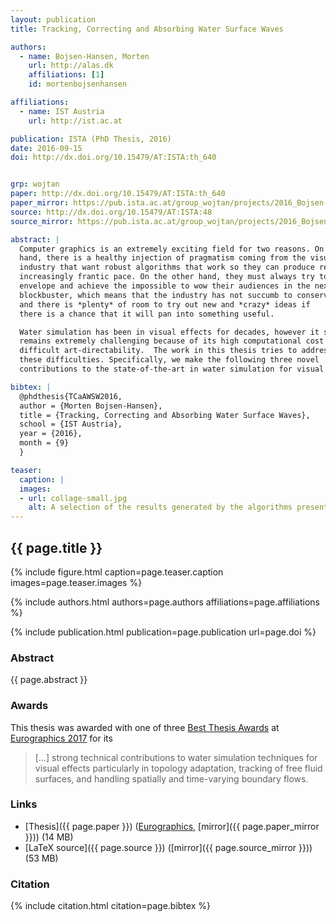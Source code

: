 ```yaml
---
layout: publication
title: Tracking, Correcting and Absorbing Water Surface Waves

authors:
  - name: Bojsen-Hansen, Morten
    url: http://alas.dk
    affiliations: [1]
    id: mortenbojsenhansen

affiliations:
  - name: IST Austria
    url: http://ist.ac.at

publication: ISTA (PhD Thesis, 2016)
date: 2016-09-15
doi: http://dx.doi.org/10.15479/AT:ISTA:th_640


grp: wojtan
paper: http://dx.doi.org/10.15479/AT:ISTA:th_640
paper_mirror: https://pub.ista.ac.at/group_wojtan/projects/2016_Bojsen-Hansen_TCaAWSW/2016_Bojsen-Hansen_TCaAWSW.pdf
source: http://dx.doi.org/10.15479/AT:ISTA:48
source_mirror: https://pub.ista.ac.at/group_wojtan/projects/2016_Bojsen-Hansen_TCaAWSW/2016_Bojsen-Hansen_TCaAWSW.tar.bz2

abstract: |
  Computer graphics is an extremely exciting field for two reasons. On the one
  hand, there is a healthy injection of pragmatism coming from the visual effects
  industry that want robust algorithms that work so they can produce results at an
  increasingly frantic pace. On the other hand, they must always try to push the
  envelope and achieve the impossible to wow their audiences in the next
  blockbuster, which means that the industry has not succumb to conservatism,
  and there is *plenty* of room to try out new and *crazy* ideas if
  there is a chance that it will pan into something useful.

  Water simulation has been in visual effects for decades, however it still
  remains extremely challenging because of its high computational cost and
  difficult art-directability.  The work in this thesis tries to address some of
  these difficulties. Specifically, we make the following three novel
  contributions to the state-of-the-art in water simulation for visual effects.

bibtex: |
  @phdthesis{TCaAWSW2016,
  author = {Morten Bojsen-Hansen},
  title = {Tracking, Correcting and Absorbing Water Surface Waves},
  school = {IST Austria},
  year = {2016},
  month = {9}
  }

teaser:
  caption: |
  images:
  - url: collage-small.jpg
    alt: A selection of the results generated by the algorithms presented in this thesis.
---
```


## {{ page.title }}

{% include figure.html caption=page.teaser.caption images=page.teaser.images %}

{% include authors.html authors=page.authors affiliations=page.affiliations %}

{% include publication.html publication=page.publication url=page.doi %}

### Abstract

{{ page.abstract }}

### Awards

This thesis was awarded with one of three [Best Thesis Awards](https://www.eg.org/wp/phd-award/) at [Eurographics 2017](http://eurographics2017.fr/) for its

> [...] strong technical contributions to water simulation techniques for visual effects particularly in topology
> adaptation, tracking of free fluid surfaces, and handling spatially and time-varying boundary flows.

### Links

* [Thesis]({{ page.paper }}) ([Eurographics](http://diglib.eg.org/handle/10.2312/2631126), [mirror]({{ page.paper_mirror }})) (14 MB)
* [LaTeX source]({{ page.source }}) ([mirror]({{ page.source_mirror }})) (53 MB)

### Citation

{% include citation.html citation=page.bibtex %}
